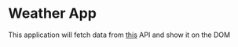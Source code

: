 # Weather App
This application will fetch data from [this](https://www.weatherapi.com/) API and show it on the DOM